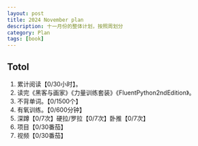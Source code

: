 ```yaml
---
layout: post
title: 2024 November plan
description: 十一月份的整体计划，按照周划分
category: Plan
tags: [book]
---
```


## Totol

1. 累计阅读【0/30小时】。
2. 读完《黑客与画家》《力量训练套装》《FluentPython2ndEdition》。
3. 不背单词。【0/1500个】
4. 有氧训练。【0/600分钟】
5. 深蹲【0/7次】硬拉/罗拉【0/7次】卧推【0/7次】
6. 项目【0/30番茄】
7. 视频【0/30番茄】
